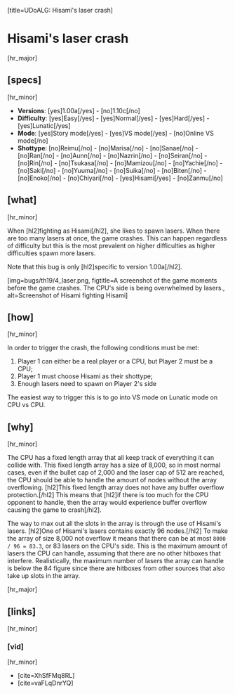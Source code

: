 [title=UDoALG: Hisami's laser crash]
# Hisami's laser crash
[hr_major]

## [specs]  
[hr_minor]

* **Versions**: [yes]1.00a[/yes] - [no]1.10c[/no]
* **Difficulty**: [yes]Easy[/yes] - [yes]Normal[/yes] - [yes]Hard[/yes] - [yes]Lunatic[/yes]
* **Mode**: [yes]Story mode[/yes] - [yes]VS mode[/yes] - [no]Online VS mode[/no]
* **Shottype**: [no]Reimu[/no] - [no]Marisa[/no] - [no]Sanae[/no] - [no]Ran[/no] - [no]Aunn[/no] - [no]Nazrin[/no] - [no]Seiran[/no] - [no]Rin[/no] - [no]Tsukasa[/no] - [no]Mamizou[/no] - [no]Yachie[/no] - [no]Saki[/no] - [no]Yuuma[/no] - [no]Suika[/no] - [no]Biten[/no] - [no]Enoko[/no] - [no]Chiyari[/no] - [yes]Hisami[/yes] - [no]Zanmu[/no]


## [what]
[hr_minor]

When [hl2]fighting as Hisami[/hl2], she likes to spawn lasers. When there are too many lasers at once, the game crashes. This can happen regardless of difficulty but this is the most prevalent on higher difficulties as higher difficulties spawn more lasers.

Note that this bug is only [hl2]specific to version 1.00a[/hl2].

[img=bugs/th19/4_laser.png, figtitle=A screenshot of the game moments before the game crashes. The CPU's side is being overwhelmed by lasers., alt=Screenshot of Hisami fighting Hisami]


## [how]
[hr_minor]

In order to trigger the crash, the following conditions must be met:
1. Player 1 can either be a real player or a CPU, but Player 2 must be a CPU;
2. Player 1 must choose Hisami as their shottype;
3. Enough lasers need to spawn on Player 2's side

The easiest way to trigger this is to go into VS mode on Lunatic mode on CPU vs CPU.

## [why]
[hr_minor]

The CPU has a fixed length array that all keep track of everything it can collide with. This fixed length array has a size of 8,000, so in most normal cases, even if the bullet cap of 2,000 and the laser cap of 512 are reached, the CPU should be able to handle the amount of nodes without the array overflowing. [hl2]This fixed length array does not have any buffer overflow protection.[/hl2] This means that [hl2]if there is too much for the CPU opponent to handle, then the array would experience buffer overflow causing the game to crash[/hl2].

The way to max out all the slots in the array is through the use of Hisami's lasers. [hl2]One of Hisami's lasers contains exactly 96 nodes.[/hl2] To make the array of size 8,000 not overflow it means that there can be at most ``8000 / 96 = 83.3``, or 83 lasers on the CPU's side. This is the maximum amount of lasers the CPU can handle, assuming that there are no other hitboxes that interfere. Realistically, the maximum number of lasers the array can handle is below the 84 figure since there are hitboxes from other sources that also take up slots in the array. 

[hr_major]
## [links]
[hr_minor]
### [vid]
[hr_minor]

+ [cite=XhSfFMq8RL]
+ [cite=vaFLqDnrYQ]
